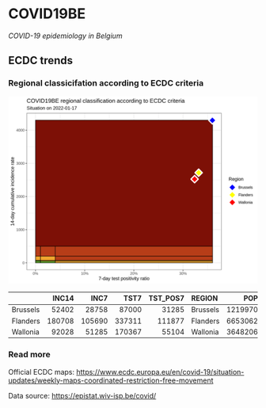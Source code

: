 
# COVID19BE

*COVID-19 epidemiology in Belgium*

## ECDC trends

### Regional classicifation according to ECDC criteria

![](COVID9BE-ecdc-trend.png)

|          |  INC14 |   INC7 |   TST7 | TST\_POS7 | REGION   |     POP | INC14\_RT |       PR7 |        GR |
| :------- | -----: | -----: | -----: | --------: | :------- | ------: | --------: | --------: | --------: |
| Brussels |  52402 |  28758 |  87000 |     31285 | Brussels | 1219970 |  4295.352 | 0.3595977 | 0.2162917 |
| Flanders | 180708 | 105690 | 337311 |    111877 | Flanders | 6653062 |  2716.163 | 0.3316731 | 0.4088619 |
| Wallonia |  92028 |  51285 | 170367 |     55104 | Wallonia | 3648206 |  2522.555 | 0.3234429 | 0.2587438 |

### Read more

Official ECDC maps:
<https://www.ecdc.europa.eu/en/covid-19/situation-updates/weekly-maps-coordinated-restriction-free-movement>

Data source: <https://epistat.wiv-isp.be/covid/>
